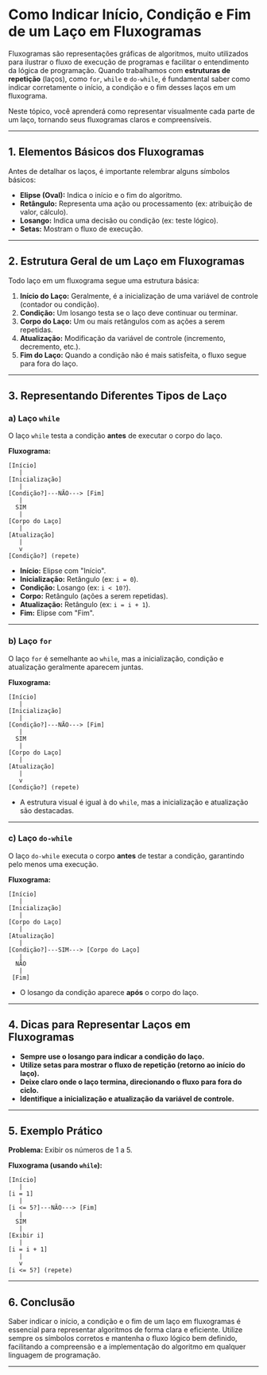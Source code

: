 
# Como Indicar Início, Condição e Fim de um Laço em Fluxogramas

Fluxogramas são representações gráficas de algoritmos, muito utilizados para ilustrar o fluxo de execução de programas e facilitar o entendimento da lógica de programação. Quando trabalhamos com **estruturas de repetição** (laços), como `for`, `while` e `do-while`, é fundamental saber como indicar corretamente o início, a condição e o fim desses laços em um fluxograma.

Neste tópico, você aprenderá como representar visualmente cada parte de um laço, tornando seus fluxogramas claros e compreensíveis.

---

## 1. Elementos Básicos dos Fluxogramas

Antes de detalhar os laços, é importante relembrar alguns símbolos básicos:

- **Elipse (Oval):** Indica o início e o fim do algoritmo.
- **Retângulo:** Representa uma ação ou processamento (ex: atribuição de valor, cálculo).
- **Losango:** Indica uma decisão ou condição (ex: teste lógico).
- **Setas:** Mostram o fluxo de execução.

---

## 2. Estrutura Geral de um Laço em Fluxogramas

Todo laço em um fluxograma segue uma estrutura básica:

1. **Início do Laço:** Geralmente, é a inicialização de uma variável de controle (contador ou condição).
2. **Condição:** Um losango testa se o laço deve continuar ou terminar.
3. **Corpo do Laço:** Um ou mais retângulos com as ações a serem repetidas.
4. **Atualização:** Modificação da variável de controle (incremento, decremento, etc.).
5. **Fim do Laço:** Quando a condição não é mais satisfeita, o fluxo segue para fora do laço.

---

## 3. Representando Diferentes Tipos de Laço

### a) Laço `while`

O laço `while` testa a condição **antes** de executar o corpo do laço.

**Fluxograma:**

```plaintext
[Início]
   |
[Inicialização]
   |
[Condição?]---NÃO---> [Fim]
   |
  SIM
   |
[Corpo do Laço]
   |
[Atualização]
   |
   v
[Condição?] (repete)
```

- **Início:** Elipse com "Início".
- **Inicialização:** Retângulo (ex: `i = 0`).
- **Condição:** Losango (ex: `i < 10?`).
- **Corpo:** Retângulo (ações a serem repetidas).
- **Atualização:** Retângulo (ex: `i = i + 1`).
- **Fim:** Elipse com "Fim".

---

### b) Laço `for`

O laço `for` é semelhante ao `while`, mas a inicialização, condição e atualização geralmente aparecem juntas.

**Fluxograma:**

```plaintext
[Início]
   |
[Inicialização]
   |
[Condição?]---NÃO---> [Fim]
   |
  SIM
   |
[Corpo do Laço]
   |
[Atualização]
   |
   v
[Condição?] (repete)
```

- A estrutura visual é igual à do `while`, mas a inicialização e atualização são destacadas.

---

### c) Laço `do-while`

O laço `do-while` executa o corpo **antes** de testar a condição, garantindo pelo menos uma execução.

**Fluxograma:**

```plaintext
[Início]
   |
[Inicialização]
   |
[Corpo do Laço]
   |
[Atualização]
   |
[Condição?]---SIM---> [Corpo do Laço]
   |
  NÃO
   |
 [Fim]
```

- O losango da condição aparece **após** o corpo do laço.

---

## 4. Dicas para Representar Laços em Fluxogramas

- **Sempre use o losango para indicar a condição do laço.**
- **Utilize setas para mostrar o fluxo de repetição (retorno ao início do laço).**
- **Deixe claro onde o laço termina, direcionando o fluxo para fora do ciclo.**
- **Identifique a inicialização e atualização da variável de controle.**

---

## 5. Exemplo Prático

**Problema:** Exibir os números de 1 a 5.

**Fluxograma (usando `while`):**

```plaintext
[Início]
   |
[i = 1]
   |
[i <= 5?]---NÃO---> [Fim]
   |
  SIM
   |
[Exibir i]
   |
[i = i + 1]
   |
   v
[i <= 5?] (repete)
```

---

## 6. Conclusão

Saber indicar o início, a condição e o fim de um laço em fluxogramas é essencial para representar algoritmos de forma clara e eficiente. Utilize sempre os símbolos corretos e mantenha o fluxo lógico bem definido, facilitando a compreensão e a implementação do algoritmo em qualquer linguagem de programação.

---
```
